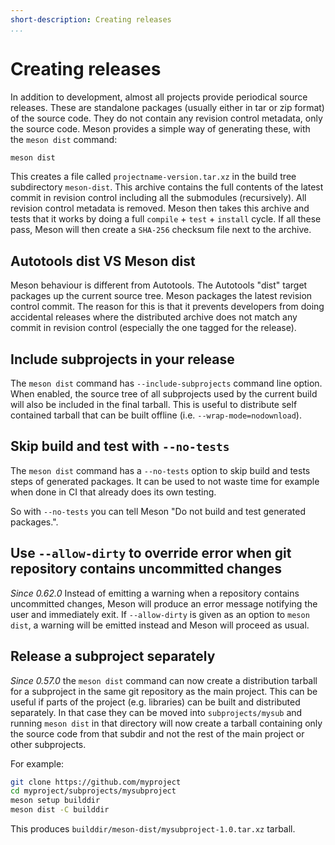 ```yaml
---
short-description: Creating releases
...
```


# Creating releases

In addition to development, almost all projects provide periodical
source releases. These are standalone packages (usually either in
tar or zip format) of the source code. They do not contain any
revision control metadata, only the source code.  Meson provides
a simple way of generating these, with the `meson dist` command:

```sh
meson dist
```

This creates a file called `projectname-version.tar.xz` in the build
tree subdirectory `meson-dist`. This archive contains the full
contents of the latest commit in revision control including all the
submodules (recursively). All revision control metadata is removed.
Meson then takes this archive and tests that it works by doing a full
`compile` + `test` + `install` cycle. If all these pass, Meson will
then create a `SHA-256` checksum file next to the archive.


## Autotools dist VS Meson dist

Meson behaviour is different from Autotools. The Autotools "dist"
target packages up the current source tree. Meson packages the latest
revision control commit. The reason for this is that it prevents
developers from doing accidental releases where the distributed
archive does not match any commit in revision control (especially the
one tagged for the release).


## Include subprojects in your release

The `meson dist` command has `--include-subprojects` command line
option. When enabled, the source tree of all subprojects used by the
current build will also be included in the final tarball. This is
useful to distribute self contained tarball that can be built offline
(i.e. `--wrap-mode=nodownload`).


## Skip build and test with `--no-tests`

The `meson dist` command has a `--no-tests` option to skip build and
tests steps of generated packages. It can be used to not waste time
for example when done in CI that already does its own testing.

So with `--no-tests` you can tell Meson "Do not build and test generated
packages.".

## Use `--allow-dirty` to override error when git repository contains uncommitted changes

*Since 0.62.0* Instead of emitting a warning when a repository contains
uncommitted changes, Meson will produce an error message notifying the
user and immediately exit. If `--allow-dirty` is given as an option to
`meson dist`, a warning will be emitted instead and Meson will proceed
as usual.

## Release a subproject separately

*Since 0.57.0* the `meson dist` command can now create a distribution tarball
for a subproject in the same git repository as the main project. This can be
useful if parts of the project (e.g. libraries) can be built and distributed
separately. In that case they can be moved into `subprojects/mysub` and running
`meson dist` in that directory will now create a tarball containing only the
source code from that subdir and not the rest of the main project or other
subprojects.

For example:
```sh
git clone https://github.com/myproject
cd myproject/subprojects/mysubproject
meson setup builddir
meson dist -C builddir
```
This produces `builddir/meson-dist/mysubproject-1.0.tar.xz` tarball.
